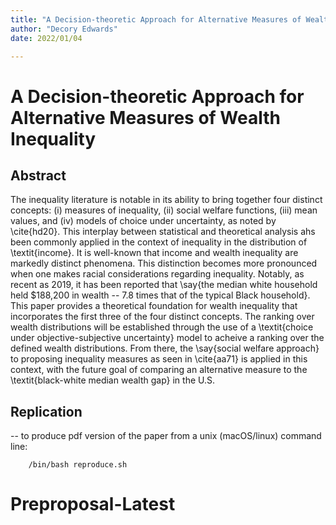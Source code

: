 ```yaml
---
title: "A Decision-theoretic Approach for Alternative Measures of Wealth Inequality"
author: "Decory Edwards"
date: 2022/01/04

---
```

# A Decision-theoretic Approach for Alternative Measures of Wealth Inequality

## Abstract

 The inequality literature is notable in its ability to bring together four distinct concepts: (i) measures of inequality, (ii) social welfare functions, (iii) mean values, and (iv) models of choice under uncertainty, as noted by \cite{hd20}. This interplay between statistical and theoretical analysis ahs been commonly applied in the context of inequality in the distribution of \textit{income}. It is well-known that income and wealth inequality are markedly distinct phenomena. This distinction becomes more pronounced when one makes racial considerations regarding inequality. Notably, as recent as 2019, it has been reported that \say{the median white household held \$188,200 in wealth -- 7.8 times that of the typical Black household}. This paper provides a theoretical foundation for wealth inequality that incorporates the first three of the four distinct concepts. The ranking over wealth distributions will be established through the use of a \textit{choice under objective-subjective uncertainty} model to acheive a ranking over the defined wealth distributions. From there, the \say{social welfare approach} to proposing inequality measures as seen in \cite{aa71} is applied in this context, with the future goal of comparing an alternative measure to the \textit{black-white median wealth gap} in the U.S.

## Replication

-- to produce pdf version of the paper from a unix (macOS/linux) command line:

```
	/bin/bash reproduce.sh
```


# Preproposal-Latest
